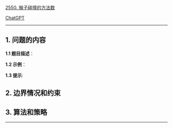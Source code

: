 [2550. 猴子碰撞的方法数](https://leetcode.cn/problems/count-collisions-of-monkeys-on-a-polygon)

[ChatGPT](chat.openai.com)

---

## 1. 问题的内容
**1.1 题目描述**：

**1.2 示例**：

**1.3 提示**:

## 2. 边界情况和约束


## 3. 算法和策略

---


